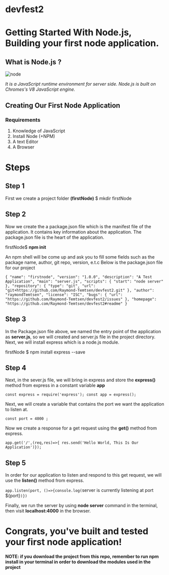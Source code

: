 # devfest2
# Getting Started With Node.js, Building your first node application.
 ## What is Node.js ?
 ![node](https://res.cloudinary.com/raymondtemtsen/image/upload/v1572681926/node_ilqkkz.png)
 
 *It is a JavaScript runtime environment for server side. Node.js is built on Chromes's V8 JavaScript engine.*
 ## Creating Our First Node Application
 ### Requirements
 1. Knowledge of JavaScript
 2. Install Node (+NPM)
3. A text Editor
4. A Browser
# Steps
## Step 1
First we create a project folder **(firstNode)**
$ mkdir firstNode
## Step 2
Now we create the a package.json file which is the manifest file of the application. It contains key information about the application. The package.json file is the heart of the application. 

firstNode$ **npm init**

An npm shell will be come up and ask you to fill some fields such as the package name, author, git repo, version, e.t.c
Below is the package.json file for our project

`{
  "name": "firstnode",
  "version": "1.0.0",
  "description": "A Test Application",
  "main": "server.js",
  "scripts": {
    "start": "node server"
  },
  "repository": {
    "type": "git",
    "url": "git+https://github.com/Raymond-Temtsen/devfest2.git"
  },
  "author": "raymondTemtsen",
  "license": "ISC",
  "bugs": {
    "url": "https://github.com/Raymond-Temtsen/devfest2/issues"
  },
  "homepage": "https://github.com/Raymond-Temtsen/devfest2#readme"
}`

## Step 3
In the Package.json file above, we named the entry point of the application as **server.js**, so we will created and server.js file in the project directory.
Next, we will install express which is a node.js module.

firstNode $ npm install express --save

 ## Step 4
 Next, in the sever.js file, we will bring in express and store the **express()** method from express in a constant variable **app**

`const express = require('express');
const app = express();`

Next, we will create a variable that contains the port we want the application to listen at.

`const port = 4000 ;`

Now we create a response for a get request using the **get()** method from express.

`app.get('/',(req,res)=>{ res.send('Hello World, This Is Our Application')});`

## Step 5
In order for our application to listen and respond to this get request, we will use the **listen()** method from express.

`app.listen(port, ()=>{console.log(`server is currently listening at port ${port}`)})`

Finally, we run the server by using **node server** command in the terminal, then visit **localhost:4000** in the browser.

# Congrats, you've built and tested your first node application!
#### NOTE: if you download the project from this repo, remember to run **npm install** in your terminal in order to download the modules used in the project
